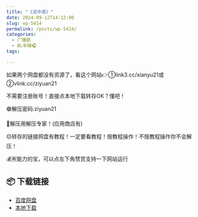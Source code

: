 ```yaml
---
title: "《泥中莲》"
date: 2024-09-12T14:12:00
slug: wp-5414
permalink: /posts/wp-5414/
categories:
  - 广播剧
  - BL辛辣🎧
tags:

---
```


如果两个网盘都没有资源了，看这个网站👉①link3.cc/xianyu21或②vlink.cc/ziyuan21

不需要注册账号！直接点本地下载转存OK？懂吧！

🟢解压密码:ziyuan21

🔵解压用解压专家！(应用商店有)

🟡转存的链接网盘有教程！一定要看教程！按教程操作！不按教程操作你不会解压！

💰🈶能力的宝，可以点左下角赞赏支持一下网站运行

## 📦 下载链接
- [百度网盘](https://blziyuan21.com/pay-download/5414?key=4d0dbca8ef&down_id=0)
- [本地下载](https://blziyuan21.com/pay-download/5414?key=4d0dbca8ef&down_id=1)

